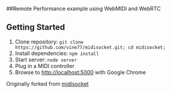 ##Remote Performance example using WebMIDI and WebRTC

## Getting Started
1. Clone repository: `git clone https://github.com/vine77/midisocket.git; cd midisocket;`
2. Install dependencies: `npm install`
3. Start server: `node server`
4. Plug in a MIDI controller
5. Browse to [http://localhost:5000](http://localhost:5000) with Google Chrome

Originally forked from [midisocket](https://github.com/vine77/midisocket)
